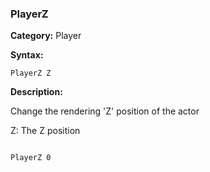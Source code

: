 ### PlayerZ

**Category:**
Player

**Syntax:**

```scorpionengine
PlayerZ Z
```

**Description:**

Change the rendering 'Z' position of the actor

Z: The Z position

```scorpionengine

PlayerZ 0

```
